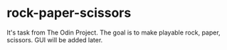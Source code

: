 # rock-paper-scissors

It's task from The Odin Project. The goal is to make playable rock, paper, scissors. GUI will be added later.